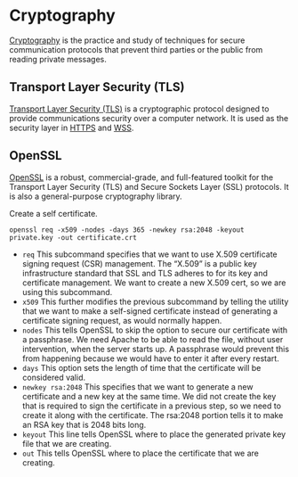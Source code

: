 # Cryptography

[Cryptography](https://en.wikipedia.org/wiki/Cryptography) is the practice and study of techniques for secure communication protocols that prevent third parties or the public from reading private messages.

## Transport Layer Security (TLS)

[Transport Layer Security (TLS)](https://en.wikipedia.org/wiki/Transport_Layer_Security) is a cryptographic protocol designed to provide communications security over a computer network. It is used as the security layer in [HTTPS](https://en.wikipedia.org/wiki/HTTPS) and [WSS](https://en.wikipedia.org/wiki/WebSocket).

## OpenSSL

[OpenSSL](https://www.openssl.org/) is a robust, commercial-grade, and full-featured toolkit for the Transport Layer Security (TLS) and Secure Sockets Layer (SSL) protocols. It is also a general-purpose cryptography library.

Create a self certificate.
```
openssl req -x509 -nodes -days 365 -newkey rsa:2048 -keyout private.key -out certificate.crt
```
* `req` This subcommand specifies that we want to use X.509 certificate signing request (CSR) management. The “X.509” is a public key infrastructure standard that SSL and TLS adheres to for its key and certificate management. We want to create a new X.509 cert, so we are using this subcommand.
* `x509` This further modifies the previous subcommand by telling the utility that we want to make a self-signed certificate instead of generating a certificate signing request, as would normally happen.
* `nodes` This tells OpenSSL to skip the option to secure our certificate with a passphrase. We need Apache to be able to read the file, without user intervention, when the server starts up. A passphrase would prevent this from happening because we would have to enter it after every restart.
* `days` This option sets the length of time that the certificate will be considered valid.
* `newkey rsa:2048` This specifies that we want to generate a new certificate and a new key at the same time. We did not create the key that is required to sign the certificate in a previous step, so we need to create it along with the certificate. The rsa:2048 portion tells it to make an RSA key that is 2048 bits long.
* `keyout` This line tells OpenSSL where to place the generated private key file that we are creating.
* `out` This tells OpenSSL where to place the certificate that we are creating.
